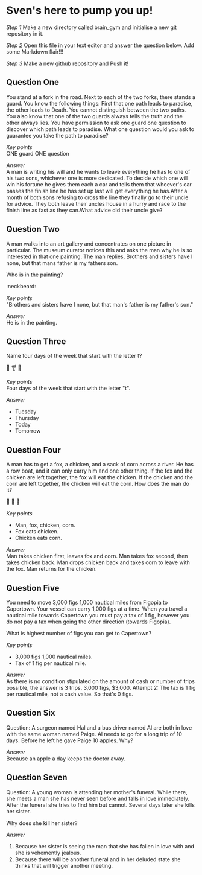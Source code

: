 # Sven's here to pump you up!

_Step 1_
Make a new directory called brain_gym and initialise a new git repository in it.

_Step 2_
Open this file in your text editor and answer the question below. Add some Markdown flair!!!

_Step 3_
Make a new github repository and Push it!

## Question One
You stand at a fork in the road. Next to each of the two forks, there stands a guard. You know the following things: First that one path leads to paradise, the other leads to Death. You cannot distinguish between the two paths. You also know that one of the two guards always tells the truth and the other always lies. You have permission to ask one guard one question to discover which path leads to paradise. What one question would you ask to guarantee you take the path to paradise?

_Key points_  
ONE guard ONE question

_Answer_  
A man is writing his will and he wants to leave everything he has to one of his two sons, whichever one is more dedicated. To decide which one will win his fortune he gives them each a car and tells them that whoever's car passes the finish line he has set up last will get everything he has.After a month of both sons refusing to cross the line they finally go to their uncle for advice. They both leave their uncles house in a hurry and race to the finish line as fast as they can.What advice did their uncle give?


## Question Two
A man walks into an art gallery and concentrates on one picture in particular. The museum curator notices this and asks the man why he is so interested in that one painting. The man replies, Brothers and sisters have I none, but that mans father is my fathers son.

Who is in the painting?

:neckbeard:

_Key points_  
"Brothers and sisters have I none, but that man's father is my father's son."

_Answer_  
He is in the painting.


## Question Three
Name four days of the week that start with the letter t?

:hamburger: :cocktail: :beer:

_Key points_  
Four days of the week that start with the letter "t".

_Answer_  
- Tuesday
- Thursday
- Today
- Tomorrow


## Question Four
A man has to get a fox, a chicken, and a sack of corn across a river. He has a row boat, and it can only carry him and one other thing. If the fox and the chicken are left together, the fox will eat the chicken. If the chicken and the corn are left together, the chicken will eat the corn. How does the man do it?

:chicken: :wolf: :corn:

_Key points_  
- Man, fox, chicken, corn.
- Fox eats chicken.
- Chicken eats corn.

_Answer_  
Man takes chicken first, leaves fox and corn.
Man takes fox second, then takes chicken back.
Man drops chicken back and takes corn to leave with the fox.
Man returns for the chicken.


## Question Five

You need to move 3,000 figs 1,000 nautical miles from Figopia to Capertown. Your vessel can carry 1,000 figs at a time. When you travel a nautical mile towards Capertown you must pay a tax of 1 fig, however you do not pay a tax when going the other direction (towards Figopia).

What is highest number of figs you can get to Capertown?

_Key points_  
- 3,000 figs 1,000 nautical miles.
- Tax of 1 fig per nautical mile.

_Answer_  
As there is no condition stipulated on the amount of cash or number of trips possible, the answer is 3 trips, 3,000 figs, $3,000.
Attempt 2: The tax is 1 fig per nautical mile, not a cash value. So that's 0 figs.


## Question Six

Question: A surgeon named Hal and a bus driver named Al are both in love with the same woman named Paige. Al needs to go for a long trip of 10 days. Before he left he gave Paige 10 apples. Why?

_Answer_  
Because an apple a day keeps the doctor away.


## Question Seven

Question: A young woman is attending her mother's funeral. While there, she meets a man she has never seen before and falls in love immediately. After the funeral she tries to find him but cannot. Several days later she kills her sister.

Why does she kill her sister?

_Answer_  
1. Because her sister is seeing the man that she has fallen in love with and she is vehemently jealous.  
2. Because there will be another funeral and in her deluded state she thinks that will trigger another meeting.
